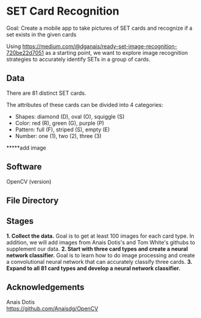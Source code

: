 # SET Card Recognition
Goal: Create a mobile app to take pictures of SET cards and recognize if a set exists in the given cards

Using https://medium.com/@dganais/ready-set-image-recognition-720be22d7051 as a starting point, we want to
explore image recognition strategies to accurately identify SETs in a group of cards.

## Data

There are 81 distinct SET cards. 

The attributes of these cards can be divided into 4 categories:

 * Shapes: diamond (D), oval (O), squiggle (S)
 * Color: red (R), green (G), purple (P)
 * Pattern: full (F), striped (S), empty (E)
 * Number: one (1), two (2), three (3)
 
 *****add image
 
 ## Software
 
 OpenCV (version)
 
 
 ## File Directory
  
 ## Stages
 
 **1. Collect the data.**
 Goal is to get at least 100 images for each card type. In addition, we will add images from Anais Dotis's and Tom White's githubs to supplement our data. 
 **2. Start with three card types and create a neural network classifier.**
 Goal is to learn how to do image processing and create a convolutional neural network that can accurately classify three cards. 
 **3. Expand to all 81 card types and develop a neural network classifier.**
 
 
 ## Acknowledgements
Anais Dotis  
https://github.com/Anaisdg/OpenCV
 

